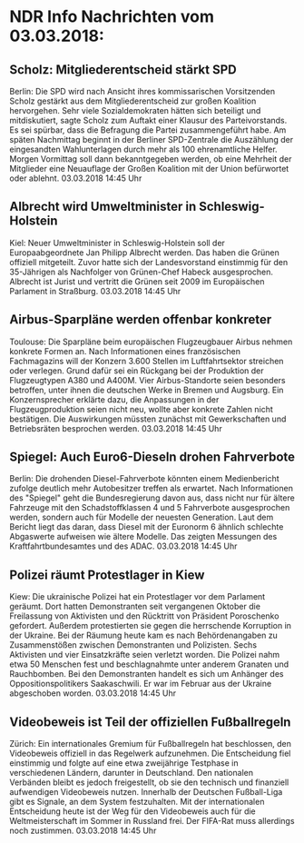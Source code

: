 # NDR Info Nachrichten vom 03.03.2018:


## Scholz: Mitgliederentscheid stärkt SPD
Berlin: Die SPD wird nach Ansicht ihres kommissarischen Vorsitzenden Scholz gestärkt aus dem Mitgliederentscheid zur großen Koalition hervorgehen. Sehr viele Sozialdemokraten hätten sich beteiligt und mitdiskutiert, sagte Scholz zum Auftakt einer Klausur des Parteivorstands. Es sei spürbar, dass die Befragung die Partei zusammengeführt habe. Am späten Nachmittag beginnt in der Berliner SPD-Zentrale die Auszählung der eingesandten Wahlunterlagen durch mehr als 100 ehrenamtliche Helfer. Morgen Vormittag soll dann bekanntgegeben werden, ob eine Mehrheit der Mitglieder eine Neuauflage der Großen Koalition mit der Union befürwortet oder ablehnt. 03.03.2018 14:45 Uhr 

## Albrecht wird Umweltminister in Schleswig-Holstein
Kiel: Neuer Umweltminister in Schleswig-Holstein soll der Europaabgeordnete Jan Philipp Albrecht werden. Das haben die Grünen offiziell mitgeteilt. Zuvor hatte sich der Landesvorstand einstimmig für den 35-Jährigen als Nachfolger von Grünen-Chef Habeck ausgesprochen. Albrecht ist Jurist und vertritt die Grünen seit 2009 im Europäischen Parlament in Straßburg. 03.03.2018 14:45 Uhr 

## Airbus-Sparpläne werden offenbar konkreter
Toulouse: 	Die Sparpläne beim europäischen Flugzeugbauer Airbus nehmen konkrete Formen an. Nach Informationen eines französischen Fachmagazins will der Konzern 3.600 Stellen im Luftfahrtsektor streichen oder verlegen. Grund dafür sei ein Rückgang bei der Produktion der Flugzeugtypen A380 und A400M. Vier Airbus-Standorte seien besonders betroffen, unter ihnen die deutschen Werke in Bremen und Augsburg. Ein Konzernsprecher erklärte dazu, die Anpassungen in der Flugzeugproduktion seien nicht neu, wollte aber konkrete Zahlen nicht  bestätigen. Die Auswirkungen müssten zunächst mit Gewerkschaften und Betriebsräten besprochen werden. 03.03.2018 14:45 Uhr 

## Spiegel: Auch Euro6-Dieseln drohen Fahrverbote
Berlin: Die drohenden Diesel-Fahrverbote könnten einem Medienbericht zufolge deutlich mehr Autobesitzer treffen als erwartet. Nach Informationen des "Spiegel" geht die Bundesregierung davon aus, dass nicht nur für ältere Fahrzeuge mit den Schadstoffklassen 4 und 5 Fahrverbote ausgesprochen werden, sondern auch für Modelle der neuesten Generation. Laut dem Bericht liegt das daran, dass Diesel mit der Euronorm 6 ähnlich schlechte Abgaswerte aufweisen wie ältere Modelle. Das zeigten Messungen des Kraftfahrtbundesamtes und des ADAC. 03.03.2018 14:45 Uhr 

## Polizei räumt Protestlager in Kiew
Kiew: Die ukrainische Polizei hat ein Protestlager vor dem Parlament geräumt. Dort hatten Demonstranten seit vergangenen Oktober die Freilassung von Aktivisten und den Rücktritt von Präsident Poroschenko gefordert. Außerdem protestierten sie gegen die herrschende Korruption in der Ukraine. Bei der Räumung heute kam es nach Behördenangaben zu Zusammenstößen zwischen Demonstranten und Polizisten. Sechs Aktivisten und vier Einsatzkräfte seien verletzt worden. Die Polizei nahm etwa 50 Menschen fest und beschlagnahmte unter anderem Granaten und Rauchbomben. Bei den Demonstranten handelt es sich um Anhänger des Oppositionspolitikers Saakaschwili. Er war im Februar aus der Ukraine abgeschoben worden. 03.03.2018 14:45 Uhr 

## Videobeweis ist Teil der offiziellen Fußballregeln
Zürich:		Ein internationales Gremium für Fußballregeln hat beschlossen, den Videobeweis offiziell in das Regelwerk aufzunehmen. Die Entscheidung fiel einstimmig und folgte auf eine etwa zweijährige Testphase in verschiedenen Ländern, darunter in Deutschland. Den nationalen Verbänden bleibt es jedoch freigestellt, ob sie den technisch und finanziell aufwendigen Videobeweis nutzen. Innerhalb der Deutschen Fußball-Liga gibt es Signale, an dem System festzuhalten. Mit der internationalen Entscheidung heute ist der Weg für den Videobeweis auch für die Weltmeisterschaft im Sommer in Russland frei. Der FIFA-Rat muss allerdings noch zustimmen. 03.03.2018 14:45 Uhr 
